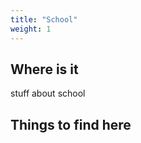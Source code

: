 ```yaml
---
title: "School"
weight: 1
--- 
```


## Where is it

stuff about school

## Things to find here